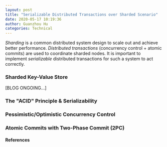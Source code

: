 ```yaml
---
layout: post
title: "Serializable Distributed Transactions over Sharded Scenario"
date: 2020-05-17 10:19:36
author: Guanzhou Hu
categories: Technical
---
```


*Sharding* is a common distributed system design to scale out and achieve better performance. *Distributed transactions* (concurrency control + atomic commits) are used to coordinate sharded nodes. It is important to implement *serializable* distributed transactions for such a system to act correctly.

### Sharded Key-Value Store

[BLOG ONGOING...]

### The "ACID" Principle & Serializability

### Pessimistic/Optimistic Concurrency Control

### Atomic Commits with Two-Phase Commit (2PC)

#### References

[^1]: [https://zhuanlan.zhihu.com/p/46531628](https://zhuanlan.zhihu.com/p/46531628)
